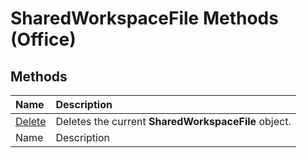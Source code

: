 
# SharedWorkspaceFile Methods (Office)

## Methods



|**Name**|**Description**|
|:-----|:-----|
| [Delete](a67423f0-4b35-2a77-b495-ad4ae5cf2c25.md)|Deletes the current  **SharedWorkspaceFile** object.|
|Name|Description|
